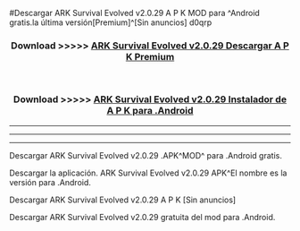 #Descargar ARK Survival Evolved v2.0.29 A P K MOD para ^Android gratis.la última versión[Premium]^[Sin anuncios] d0qrp



<div align="center">
<h3>Download >>>>> <a href="https://es-web.web.app/?es= ${title}">ARK Survival Evolved v2.0.29 Descargar A P K Premium</a></h3><br>

<h3>Download >>>>> <a href="https://es-web.web.app/?es= ${title}">ARK Survival Evolved v2.0.29 Instalador de A P K para .Android</a></h3>
</div>


----------------------------------------------------------

----------------------------------------------------------

----------------------------------------------------------

Descargar ARK Survival Evolved v2.0.29 .APK^MOD^ para .Android gratis.

Descargar la aplicación. ARK Survival Evolved v2.0.29 APK^El nombre es la versión para .Android.

Descargar ARK Survival Evolved v2.0.29 A P K [Sin anuncios]

Descargar ARK Survival Evolved v2.0.29 gratuita del mod para .Android.